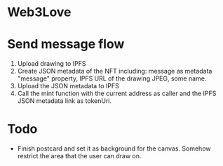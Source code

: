 
# Web3Love

# Send message flow
1. Upload drawing to IPFS
2. Create JSON metadata of the NFT including: message as metadata "message" property, IPFS URL of the drawing JPEG, some name.
3. Upload the JSON metadata to IPFS
4. Call the mint function with the current address as caller and the IPFS JSON metadata link as tokenUri.

# Todo
- Finish postcard and set it as background for the canvas. Somehow restrict the area that the user can draw on.
